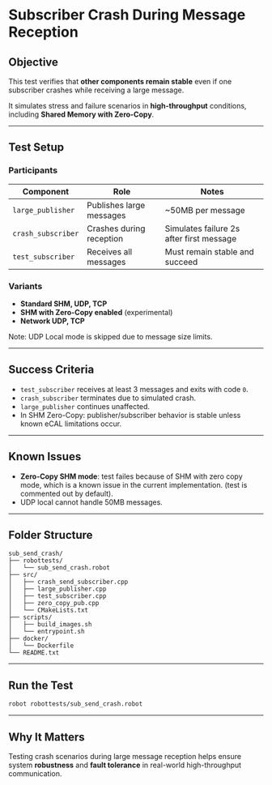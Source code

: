# Subscriber Crash During Message Reception

## Objective

This test verifies that **other components remain stable** even if one subscriber crashes while receiving a large message.

It simulates stress and failure scenarios in **high-throughput** conditions, including **Shared Memory with Zero-Copy**.

---

## Test Setup

### Participants

| Component          | Role                     | Notes                                   |
|--------------------|--------------------------|-----------------------------------------|
| `large_publisher`  | Publishes large messages | ~50MB per message                       |
| `crash_subscriber` | Crashes during reception | Simulates failure 2s after first message|
| `test_subscriber`  | Receives all messages    | Must remain stable and succeed          |

### Variants

- **Standard SHM, UDP, TCP**
- **SHM with Zero-Copy enabled** (experimental)
- **Network UDP, TCP**

Note: UDP Local mode is skipped due to message size limits.

---

## Success Criteria

- `test_subscriber` receives at least 3 messages and exits with code `0`.
- `crash_subscriber` terminates due to simulated crash.
- `large_publisher` continues unaffected.
- In SHM Zero-Copy: publisher/subscriber behavior is stable unless known eCAL limitations occur.

---

## Known Issues

- **Zero-Copy SHM mode**: test failes because of SHM with zero copy mode, which is a known issue in the current implementation. (test is commented out by default).
- UDP local cannot handle 50MB messages.

---

## Folder Structure

```
sub_send_crash/
├── robottests/
│   └── sub_send_crash.robot
├── src/
│   ├── crash_send_subscriber.cpp
│   ├── large_publisher.cpp
│   ├── test_subscriber.cpp
│   ├── zero_copy_pub.cpp
│   └── CMakeLists.txt
├── scripts/
│   ├── build_images.sh
│   └── entrypoint.sh
├── docker/
│   └── Dockerfile
└── README.txt
```

---

## Run the Test

```bash
robot robottests/sub_send_crash.robot
```

---

## Why It Matters

Testing crash scenarios during large message reception helps ensure system **robustness** and **fault tolerance** in real-world high-throughput communication.